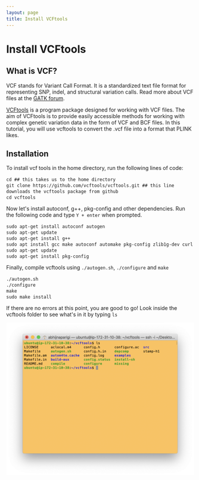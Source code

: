 ```yaml
---
layout: page
title: Install VCFtools
---
```


Install VCFtools
================

## What is VCF?

VCF stands for Variant Call Format. It is a standardized text file format for representing SNP, indel, and structural variation calls. Read more about VCF files at the [GATK forum](https://gatk.broadinstitute.org/hc/en-us/articles/360035531692-VCF-Variant-Call-Format).

[VCFtools](http://vcftools.sourceforge.net/man_latest.html#EXAMPLES) is a program package designed for working with VCF files. The aim of VCFtools is to provide easily accessible methods for working with complex genetic variation data in the form of VCF and BCF files. In this tutorial, you will use vcftools to convert the .vcf file into a format that PLINK likes.

## Installation

To install vcf tools in the home directory, run the following lines of code:

```
cd ## this takes us to the home directory
git clone https://github.com/vcftools/vcftools.git ## this line downloads the vcftools package from github
cd vcftools

```

Now let's install autoconf, g++, pkg-config and other dependencies. Run the following code and type `Y + enter` when prompted.

```
sudo apt-get install autoconf autogen
sudo apt-get update
sudo apt-get install g++
sudo apt install gcc make autoconf automake pkg-config zlib1g-dev curl
sudo apt-get update
sudo apt-get install pkg-config
```

Finally, compile vcftools using `./autogen.sh`, `./configure` and `make`

```
./autogen.sh
./configure
make
sudo make install
```

If there are no errors at this point, you are good to go! Look inside the vcftools folder to see what's in it by typing `ls`

![](images/vcftools.png)
